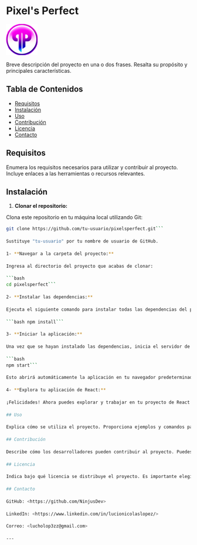 # Pixel's Perfect

![Logo del Proyecto](./src/assets/img/logoPixelV1.png)

Breve descripción del proyecto en una o dos frases. Resalta su propósito y principales características.

## Tabla de Contenidos

- [Requisitos](#requisitos)
- [Instalación](#instalación)
- [Uso](#uso)
- [Contribución](#contribución)
- [Licencia](#licencia)
- [Contacto](#contacto)

## Requisitos

Enumera los requisitos necesarios para utilizar y contribuir al proyecto. Incluye enlaces a las herramientas o recursos relevantes.

## Instalación

1. **Clonar el repositorio:**

Clona este repositorio en tu máquina local utilizando Git:

```bash 
git clone https://github.com/tu-usuario/pixelsperfect.git```

Sustituye "tu-usuario" por tu nombre de usuario de GitHub.

1- **Navegar a la carpeta del proyecto:**

Ingresa al directorio del proyecto que acabas de clonar:

```bash 
cd pixelsperfect```

2- **Instalar las dependencias:**

Ejecuta el siguiente comando para instalar todas las dependencias del proyecto:

```bash npm install```

3- **Iniciar la aplicación:**

Una vez que se hayan instalado las dependencias, inicia el servidor de desarrollo:

```bash 
npm start```

Esto abrirá automáticamente la aplicación en tu navegador predeterminado. También puedes acceder a ella a través de <http://localhost:3000>.

4- **Explora tu aplicación de React:**

¡Felicidades! Ahora puedes explorar y trabajar en tu proyecto de React. Los archivos principales se encuentran dentro de la carpeta 'src'.

## Uso

Explica cómo se utiliza el proyecto. Proporciona ejemplos y comandos para demostrar su funcionalidad principal.

## Contribución

Describe cómo los desarrolladores pueden contribuir al proyecto. Puedes incluir pautas para el formato del código, reglas de envío de solicitudes de extracción y detalles sobre cómo se revisarán y fusionarán las contribuciones.

## Licencia

Indica bajo qué licencia se distribuye el proyecto. Es importante elegir una licencia que se ajuste a tus intenciones y necesidades. Puedes usar [Choose a License](https://choosealicense.com/) para seleccionar la licencia adecuada.

## Contacto

GitHub: <https://github.com/NinjusDev>

LinkedIn: <https://www.linkedin.com/in/lucionicolaslopez/>

Correo: <lucholop3zz@gmail.com>

---
